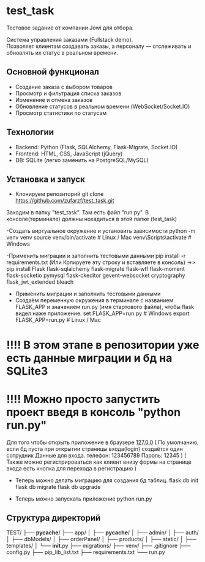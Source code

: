 # test_task
Тестовое задание от компании Jowi для отбора.


Система управления заказами (Fullstack demo).  
Позволяет клиентам создавать заказы, а персоналу — отслеживать и обновлять их статус в реальном времени.

## Основной функционал
- Создание заказа с выбором товаров
- Просмотр и фильтрация списка заказов
- Изменение и отмена заказов
- Обновление статусов в реальном времени (WebSocket/Socket.IO)
- Просмотр статистики по статусам

## Технологии
- Backend: Python (Flask, SQLAlchemy, Flask-Migrate, Socket.IO)
- Frontend: HTML, CSS, JavaScript (jQuery)
- DB: SQLite (легко заменить на PostgreSQL/MySQL)



## Установка и запуск
- Клонируем репозиторий
  git clone https://github.com/zufarzf/test_task.git

Заходим в папку "test_task". Там есть файл "run.py". В консоле(терминале) должны нохадиться в этой папке (test_task)

-Создать виртуальное окружение и установить зависимости
python -m venv venv
source venv/bin/activate   # Linux / Mac
venv\Scripts\activate      # Windows

-Применить миграции и заполнить тестовыми данными
pip install -r requirements.txt
(Или Копируете эту строку и вставляете в консоль) ->> pip install Flask flask-sqlalchemy flask-migrate flask-wtf flask-moment flask-socketio pymysql flask-ckeditor gevent-websocket cryptography flask_jwt_extended bleach

- Применить миграции и заполнить тестовыми данными
- Создаём переменную окружения в терминале с названием FLASK_APP и значением run.py (имя стартового файла), чтобы flask видел наже приложение.
set FLASK_APP=run.py       # Windows
export FLASK_APP=run.py    # Linux / Mac




# !!!! В этом этапе в репозитории уже есть данные миграции и бд на SQLite3
# !!!! Можно просто запустить проект введя в консоль "python run.py"

Для того чтобы открыть приложение в браузере [127.0.0](http://127.0.0.1:8009/)
(
  По умолчанию, если бд пуста при открытии страницы входа(login) создаётся один сотрудник
  Данные для входа.
    телефон: 123456789
    Пароль: 12345
)
(
  Также можно регистрироваться как клиент внизу формы на странице входа есть кнопка для перехода в регистрацию
)


- Теперь можно делать миграцию для создания бд таблиц.
flask db init
flask db migrate
flask db upgrade

- Теперь можно запускать приложение
python run.py


## Структура директорий
TEST/
├── __pycache__/
├── app/
│   ├── __pycache__/
│   ├── admin/
│   ├── auth/
│   ├── dbModels/
│   ├── orderPanel/
│   ├── products/
│   ├── static/
│   ├── templates/
│   └── __init__.py
├── migrations/
├── venv/
├── .gitignore
├── config.py
├── pip_lib_list.txt
├── requirements.txt
└── run.py
